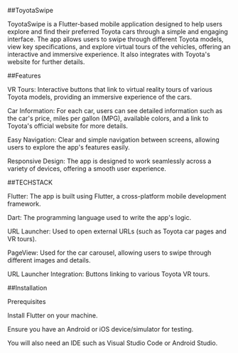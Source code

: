 ##ToyotaSwipe


ToyotaSwipe is a Flutter-based mobile application designed to help users explore and find their preferred Toyota cars through a simple and engaging interface. 
The app allows users to swipe through different Toyota models, view key specifications, and explore virtual tours of the vehicles, offering an interactive and immersive experience. 
It also integrates with Toyota's website for further details.


##Features

VR Tours: Interactive buttons that link to virtual reality tours of various Toyota models, providing an immersive experience of the cars.

Car Information: For each car, users can see detailed information such as the car's price, miles per gallon (MPG), available colors, and a link to Toyota's official website for more details.

Easy Navigation: Clear and simple navigation between screens, allowing users to explore the app's features easily.

Responsive Design: The app is designed to work seamlessly across a variety of devices, offering a smooth user experience.


##TECHSTACK

Flutter: The app is built using Flutter, a cross-platform mobile development framework.

Dart: The programming language used to write the app's logic.

URL Launcher: Used to open external URLs (such as Toyota car pages and VR tours).

PageView: Used for the car carousel, allowing users to swipe through different images and details.

URL Launcher Integration: Buttons linking to various Toyota VR tours.


##Installation

Prerequisites

Install Flutter on your machine.

Ensure you have an Android or iOS device/simulator for testing.

You will also need an IDE such as Visual Studio Code or Android Studio.

